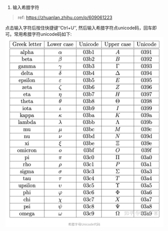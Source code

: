 1. 输入希腊字符
>ref: https://zhuanlan.zhihu.com/p/609061223

点击输入字符后按住快捷键‘‘Ctrl+U’’, 然后输入希腊字符点unicode码，回车即可。常用希腊字符unicode码如下:
![unicode](../Resourse/unicode_alpha.png)